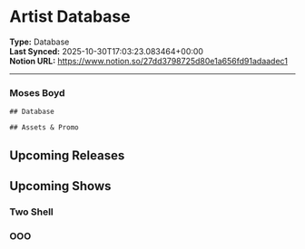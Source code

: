 # Artist Database

**Type:** Database  
**Last Synced:** 2025-10-30T17:03:23.083464+00:00  
**Notion URL:** https://www.notion.so/27dd3798725d80e1a656fd91adaadec1  

---

### Moses Boyd
    ## Database

    ## Assets & Promo

## Upcoming Releases

## Upcoming Shows



### Two Shell


### OOO


